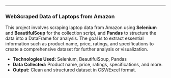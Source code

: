 

---

### WebScraped Data of Laptops from Amazon

This project involves scraping laptop data from Amazon using **Selenium** and **BeautifulSoup** for the collection script, and **Pandas** to structure the data into a DataFrame for analysis. The goal is to extract essential information such as product name, price, ratings, and specifications to create a comprehensive dataset for further analysis or visualization. 

- **Technologies Used:** Selenium, BeautifulSoup, Pandas
- **Data Collected:** Product name, price, ratings, specifications, and more.
- **Output:** Clean and structured dataset in CSV/Excel format.

